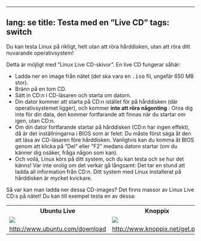 
---
lang: se
title: Testa med en ”Live CD”
tags: switch
---

Du kan testa Linux på riktigt, helt utan att röra hårddisken, utan att röra ditt nuvarande operativsystem!

Detta är möjligt med ”Linux Live CD-skivor”. En live CD fungerar såhär:

<ul>

<li>Ladda ner en image från nätet (det ska vara en <tt>.iso</tt> 
fil, ungefär 650 MB stor). </li>

<li>Bränn på en tom CD.</li>

<li>Sätt in CD:n i CD-läsaren och starta om datorn.</li>

<li>Din dator kommer att starta på CD:n istället för på hårddisken (där operativsystemet ligger), och kommer <b>inte att röra någonting</b> : 
Oroa dig inte för din data, den kommer fortfarande att finnas när du startar om igen, utan CD:n.</li>

<li>Om din dator fortfarande startar på hårddisken (CD:n har ingen effekt), då är det inställningarna i BIOS som är felet: Du måste först säga åt den att läsa av CD-läsaren före hårddisken. Vanligtvis kan du komma åt BIOS genom att klicka på ”Del” eller ”F2” medans datorn startar (om du känner dig osäker, fråga någon som kan).</li>

<li>Och voilá, Linux körs på ditt system, och du kan testa och se hur det känns! Var inte orolig om det verkar gå långsamt: Det tar en stund att ladda all information från CD:n. Ditt system med Linux installerat på hårddisken är mycket kvickare. 
</li>

</ul>

Så var kan man ladda ner dessa CD-images? Det finns massor av Linux Live CD:s på nätet! Du kan till exempel testa en av dessa:

<table cols="2">
<tr>
<th>Ubuntu Live</th>
<th>Knoppix</th>
</tr>

<tr>
<td><a href="Images/ubuntu.png"><img src="Images/ubuntu_thumbnail.png" /></a></td>
<td><a href="Images/knoppix.png"><img src="Images/knoppix_thumbnail.png" /></a></td>
</tr>

<tr>
<td><a 
href="http://www.ubuntu.com/download">http://www.ubuntu.com/download</a></td>
<td><a 
href="http://www.knoppix.net/get.php">http://www.knoppix.net/get.php</a></td>
</tr>

</table>

